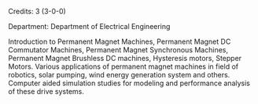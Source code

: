 Credits: 3 (3-0-0)

Department: Department of Electrical Engineering

Introduction to Permanent Magnet Machines, Permanent Magnet DC Commutator Machines, Permanent Magnet Synchronous Machines, Permanent Magnet Brushless DC machines, Hysteresis motors, Stepper Motors. Various applications of permanent magnet machines in field of robotics, solar pumping, wind energy generation system and others. Computer aided simulation studies for modeling and performance analysis of these drive systems.